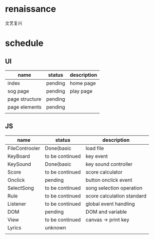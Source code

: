 # renaissance
文艺复兴






# schedule

## UI


| name           | status  | description |
| -------------- | ------- | ----------- |
| index          | pending | home page   |
| sog page       | pending | play page   |
| page structure | pending |             | 
| page elements  | pending |             |
|                |         |             |


## JS


| name           | status          | description                |
| -------------- |-----------------|----------------------------|
| FileControoler | Done(basic        | load file                  |
| KeyBoard       | to be continued | key event                  |
| KeySound       | Done(basic      | key sound controller       | 
| Score          | to be continued | score calculator           |
| Onclick        | pending         | button onclick event       |
| SelectSong     | to be continued | song selection operation   |
| Rule           | to be continued | score calculation standard |
| Listener       | to be continued | global event handling      |
| DOM            | pending         | DOM and  variable          |
| View           |  to be continued         | canvas -> print key        |
| Lyrics         | unknown         |                            |
|                |                 |                            |



